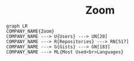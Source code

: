 <h1 align="center">Zoom</h1>

```mermaid
graph LR
COMPANY_NAME{Zoom}
COMPANY_NAME ---> U{Users} ---> UN[20]
COMPANY_NAME ---> R{Repositories} ---> RN[517]
COMPANY_NAME ---> G{Gists} ---> GN[183]
COMPANY_NAME ---> ML{Most Used<br>Languages}
```
